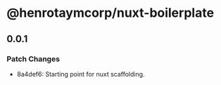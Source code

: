 # @henrotaymcorp/nuxt-boilerplate

## 0.0.1

### Patch Changes

- 8a4def6: Starting point for nuxt scaffolding.
